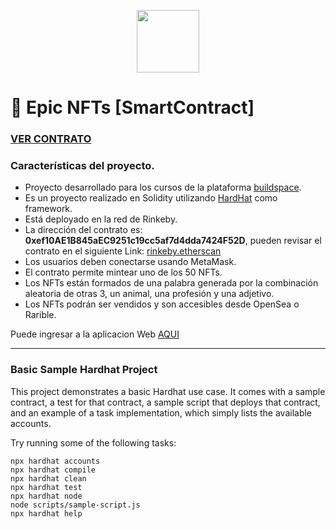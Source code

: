 <p align="center" width="200">
   <img align="center" width="100" src="https://raw.githubusercontent.com/BraianVaylet/epic-nfts/main/screenshot/dragon2.png" />   
</p>

# 🐲 Epic NFTs [SmartContract]

### **[VER CONTRATO](https://rinkeby.etherscan.io/address/0x9a59CFc34ABED8FDE5989892A1D2B75235d14b14)**

### Características del proyecto.

- Proyecto desarrollado para los cursos de la plataforma [buildspace](https://buildspace.so/).
- Es un proyecto realizado en Solidity utilizando [HardHat](https://hardhat.org/) como framework.
- Está deployado en la red de Rinkeby.
- La dirección del contrato es: **0xef10AE1B845aEC9251c19cc5af7d4dda7424F52D**, pueden revisar el contrato en el siguiente Link: [rinkeby.etherscan](https://rinkeby.etherscan.io/address/0x9a59CFc34ABED8FDE5989892A1D2B75235d14b14)
- Los usuarios deben conectarse usando MetaMask.
- El contrato permite mintear uno de los 50 NFTs.
- Los NFTs están formados de una palabra generada por la combinación aleatoria de otras 3, un animal, una profesión y una adjetivo.
- Los NFTs podrán ser vendidos y son accesibles desde OpenSea o Rarible.

Puede ingresar a la aplicacion Web [AQUI](https://epic-nfts-ui-ten.vercel.app/)

---

### Basic Sample Hardhat Project

This project demonstrates a basic Hardhat use case. It comes with a sample contract, a test for that contract, a sample script that deploys that contract, and an example of a task implementation, which simply lists the available accounts.

Try running some of the following tasks:

```shell
npx hardhat accounts
npx hardhat compile
npx hardhat clean
npx hardhat test
npx hardhat node
node scripts/sample-script.js
npx hardhat help
```
